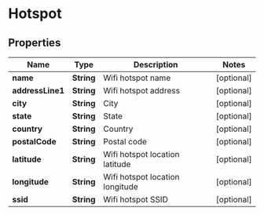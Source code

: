 
# Hotspot

## Properties
Name | Type | Description | Notes
------------ | ------------- | ------------- | -------------
**name** | **String** | Wifi hotspot name |  [optional]
**addressLine1** | **String** | Wifi hotspot address |  [optional]
**city** | **String** | City |  [optional]
**state** | **String** | State |  [optional]
**country** | **String** | Country |  [optional]
**postalCode** | **String** | Postal code |  [optional]
**latitude** | **String** | Wifi hotspot location latitude |  [optional]
**longitude** | **String** | Wifi hotspot location longitude |  [optional]
**ssid** | **String** | Wifi hotspot SSID |  [optional]



